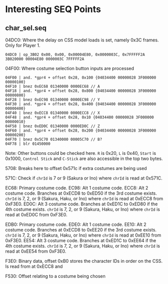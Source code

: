 # Interesting SEQ Points

## char_sel.seq

04DC0: Where the delay on CSS model loads is set, namely 0x3C frames. Only for Player 1.

```
04DC0 | op_3B02 0x00, 0x00, 0x00004E80, 0x0000003C, 0x7FFFFF2A 3B020000 00004E80 0000003C 7FFFFF2A
```

04F00: Where costume selection button inputs are processed

```
04F00 | and. *gpr4 + offset 0x28, 0x100 {04034400 00000028 3F000000 00000100}
04F10 | bnez 0xEC68 01340000 0000EC68 // A
04F18 | and. *gpr4 + offset 0x28, 0x800 {04034400 00000028 3F000000 00000800}
04F28 | bnez 0xEC98 01340000 0000EC98 // Y
04F30 | and. *gpr4 + offset 0x28, 0x400 {04034400 00000028 3F000000 00000400}
04F40 | bnez 0xECC8 01340000 0000ECC8 // X
04F48 | and. *gpr4 + offset 0x28, 0x10 {04034400 00000028 3F000000 00000010}
04F58 | bnez 0xED0C 01340000 0000ED0C // Z
04F60 | and. *gpr4 + offset 0x28, 0x200 {04034400 00000028 3F000000 00000200}
04F70 | bnez 0x5C70 01340000 00005C70 // B?
04F78 | blr 01450000
```

Note: Other buttons could be checked here. `R` is 0x20, `L` is 0x40, `Start` is 0x1000, `Control Stick` and `C-Stick` are also accessible in the top two bytes.

5708: Breaks here to offset 0x571c if extra costumes are being used

571C: Check if `chrId` is 7 or 9 (Sakura or Ino) where `chrId` is read at 0x571C.

EC68: Primary costume code.
EC98: Alt 1 costume code.
ECC8: Alt 2 costume code. Branches at 0xECD8 to 0xED50 if the 3rd costume exists. `chrId` is 7, 2, or 9 (Sakura, Haku, or Ino) where `chrId` is read at 0xECC8 from 0xF3E0.
ED0C: Alt 3 costume code. Branches at 0xED1C to 0xED80 if the 4th costume exists. `chrId` is 7, 2, or 9 (Sakura, Haku, or Ino) where `chrId` is read at 0xED0C from 0xF3E0.

EDB0: Primary costume code.
EDE0: Alt 1 costume code.
EE10: Alt 2 costume code. Branches at 0xECD8 to 0xEE20 if the 3rd costume exists. `chrId` is 7, 2, or 9 (Sakura, Haku, or Ino) where `chrId` is read at 0xEE10 from 0xF3E0.
EE54: Alt 3 costume code. Branches at 0xED1C to 0xEE64 if the 4th costume exists. `chrId` is 7, 2, or 9 (Sakura, Haku, or Ino) where `chrId` is read at 0xEE54 from 0xF3E0.

F3E0: Binary data, offset 0xB0 stores the character IDs in order on the CSS. Is read from at 0xECC8 and 

F530: Offset relating to a costume being chosen
